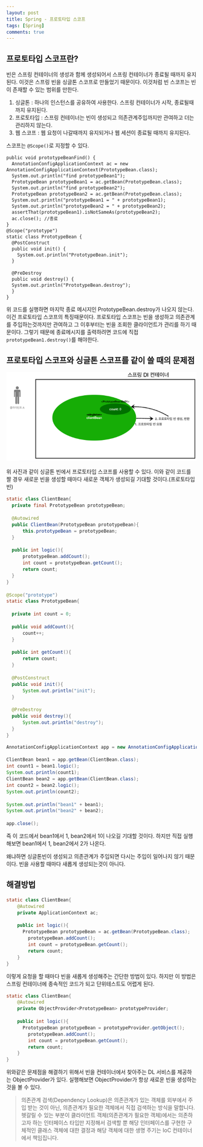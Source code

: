```yaml
---
layout: post
title: Spring - 프로토타입 스코프
tags: [Spring]
comments: true
---
```


## 프로토타입 스코프란?

빈은 스프링 컨테이너의 생성과 함께 생성되어서 스프링 컨테이너가 종료될 때까지 유지된다. 이것은 스프링 빈을 싱글톤 스코프로 만들었기 때문이다. 이것처럼 빈 스코프는 빈이 존재할 수 있는 범위를 만한다.

1. 싱글톤 : 하나의 인스턴스를 공유하여 사용한다. 스프링 컨테이너가 시작, 종료될때까지 유지된다.
2. 프로토타입 : 스프링 컨테이너는 빈이 생성되고 의존관계주입까지만 관여하고 더는 관리하지 않는다.
3. 웹 스코프 : 웹 요청이 나갈때까지 유지되거나 웹 세션이 종료될 때까지 유지된다.

스코프는 `@Scope()`로 지정할 수 있다.

```
public void prototypeBeanFind() {
  AnnotationConfigApplicationContext ac = new AnnotationConfigApplicationContext(PrototypeBean.class);
  System.out.println("find prototypeBean1");
  PrototypeBean prototypeBean1 = ac.getBean(PrototypeBean.class);
  System.out.println("find prototypeBean2");
  PrototypeBean prototypeBean2 = ac.getBean(PrototypeBean.class);
  System.out.println("prototypeBean1 = " + prototypeBean1);
  System.out.println("prototypeBean2 = " + prototypeBean2);
  assertThat(prototypeBean1).isNotSameAs(prototypeBean2);
  ac.close(); //종료
}
@Scope("prototype")
static class PrototypeBean {
  @PostConstruct
  public void init() {
    System.out.println("PrototypeBean.init");
  }

  @PreDestroy
  public void destroy() {
  System.out.println("PrototypeBean.destroy");
  }
}

```

위 코드를 실행하면 마지막 종료 메시지인 PrototypeBean.destroy가 나오지 않는다. 이건 프로토타입 스코프의 특징때문이다. 프로토타입 스코프는 빈을 생성하고 의존관계를 주입하는것까지만 관여하고 그 이후부터는 빈을 조회한 클라이언트가 관리를 하기 때문이다. 그렇기 때문에 종료메시지를 출력하려면 코드에 직접 `prototypeBean1.destroy()`를 해야한다.

## 프로토타입 스코프와 싱글톤 스코프를 같이 쓸 때의 문제점

![singleton1](/assets/img/scope.PNG)

위 사진과 같이 싱글톤 빈에서 프로토타입 스코프를 사용할 수 있다. 이와 같이 코드를 짤 경우 새로운 빈을 생성할 때마다 새로운 객체가 생성되길 기대할 것이다.(프로토타입 빈)

```java
static class ClientBean{
  private final PrototypeBean prototypeBean;
  
  @Autowired
  public ClientBean(PrototypeBean prototypeBean){
      this.prototypeBean = prototypeBean;
  }
  
  public int logic(){
      prototypeBean.addCount();
      int count = prototypeBean.getCount();
      return count;
  }
}

@Scope("prototype")
static class PrototypeBean{
  
  private int count = 0;
  
  public void addCount(){
      count++;
  }
  
  public int getCount(){
      return count;
  }
  
  @PostConstruct 
  public void init(){
      System.out.println("init");
  }
  
  @PreDestroy 
  public void destroy(){
      System.out.println("destroy");
  }
}
```

```java
AnnotationConfigApplicationContext app = new AnnotationConfigApplicationContext(ClientBean.class, PrototypeBean.class);
        
ClientBean bean1 = app.getBean(ClientBean.class);
int count1 = bean1.logic();
System.out.println(count1);
ClientBean bean2 = app.getBean(ClientBean.class);
int count2 = bean2.logic();
System.out.println(count2);

System.out.println("bean1" + bean1);
System.out.println("bean2" + bean2);

app.close();
```

즉 이 코드에서 bean1에서 1, bean2에서 1이 나오길 기대할 것이다. 하지만 직접 실행해보면 bean1에서 1, bean2에서 2가 나온다.

왜냐하면 싱글톤빈이 생성되고 의존관계가 주입되면 다시는 주입이 일어나지 않기 때문이다. 빈을 사용할 때마다 새롭게 생성되는것이 아니다.

## 해결방법

```java
static class ClientBean{
    @Autowired
    private ApplicationContext ac;
    
    public int logic(){
      PrototypeBean prototypeBean = ac.getBean(PrototypeBean.class);
        prototypeBean.addCount();
        int count = prototypeBean.getCount();
        return count;
    }
}
```

이렇게 요청을 할 때마다 빈을 새롭게 생성해주는 간단한 방법이 있다. 하지만 이 방법은 스프링 컨테이너에 종속적인 코드가 되고 단위테스트도 어렵게 된다.

```java
static class ClientBean{
    @Autowired
    private ObjectProvider<PrototypeBean> prototypeProvider;
    
    public int logic(){
      PrototypeBean prototypeBean = prototypeProvider.getObject();
        prototypeBean.addCount();
        int count = prototypeBean.getCount();
        return count;
    }
}
```

위와같은 문제점을 해결하기 위해서 빈을 컨테이너에서 찾아주는 DL 서비스를 제공하는 ObjectProvider가 있다. 실행해보면 ObjectProvider가 항상 새로운 빈을 생성하는것을 볼 수 있다.

> 의존관계 검색(Dependency Lookup)은 의존관계가 있는 객체를 외부에서 주입 받는 것이 아닌, 의존관계가 필요한 객체에서 직접 검색하는 방식을 말합니다. 헷갈릴 수 있는 부분이 클라이언트 객체(의존관계가 필요한 객체)에서는 의존하고자 하는 인터페이스 타입만 지정해서 검색할 뿐 해당 인터페이스를 구현한 구체적인 클래스 객체에 대한 결정과 해당 객체에 대한 생명 주기는 IoC 컨테이너에서 책임집니다.

